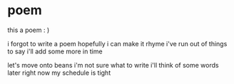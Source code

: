 # poem
this a poem : )

i forgot to write a poem
hopefully i can make it rhyme
i've run out of things to say
i'll add some more in time

let's move onto beans
i'm not sure what to write
i'll think of some words later
right now my schedule is tight
